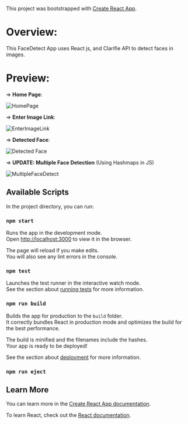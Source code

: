 This project was bootstrapped with [Create React App](https://github.com/facebook/create-react-app).

# Overview:
This FaceDetect App uses React js, and Clarifie API to detect faces in images.

# Preview:
=> **Home Page**:

![HomePage](https://user-images.githubusercontent.com/66758271/88392225-43f5c900-cdd9-11ea-95b0-829e7d7667c7.PNG)

=> **Enter Image Link**:

![EnterImageLink](https://user-images.githubusercontent.com/66758271/88392215-41936f00-cdd9-11ea-825e-efb3ce849908.PNG)

=> **Detected Face**:

![Detected Face](https://user-images.githubusercontent.com/66758271/88392207-3e987e80-cdd9-11ea-9e4b-a0e26e608941.PNG)

=> **UPDATE: Multiple Face Detection** (Using Hashmaps in JS)

![MultipleFaceDetect](https://user-images.githubusercontent.com/66758271/88451992-c1244b00-ce78-11ea-99b7-d6ffdce0ae80.PNG)

## Available Scripts

In the project directory, you can run:

### `npm start`

Runs the app in the development mode.<br />
Open [http://localhost:3000](http://localhost:3000) to view it in the browser.

The page will reload if you make edits.<br />
You will also see any lint errors in the console.

### `npm test`

Launches the test runner in the interactive watch mode.<br />
See the section about [running tests](https://facebook.github.io/create-react-app/docs/running-tests) for more information.

### `npm run build`

Builds the app for production to the `build` folder.<br />
It correctly bundles React in production mode and optimizes the build for the best performance.

The build is minified and the filenames include the hashes.<br />
Your app is ready to be deployed!

See the section about [deployment](https://facebook.github.io/create-react-app/docs/deployment) for more information.

### `npm run eject`


## Learn More

You can learn more in the [Create React App documentation](https://facebook.github.io/create-react-app/docs/getting-started).

To learn React, check out the [React documentation](https://reactjs.org/).

